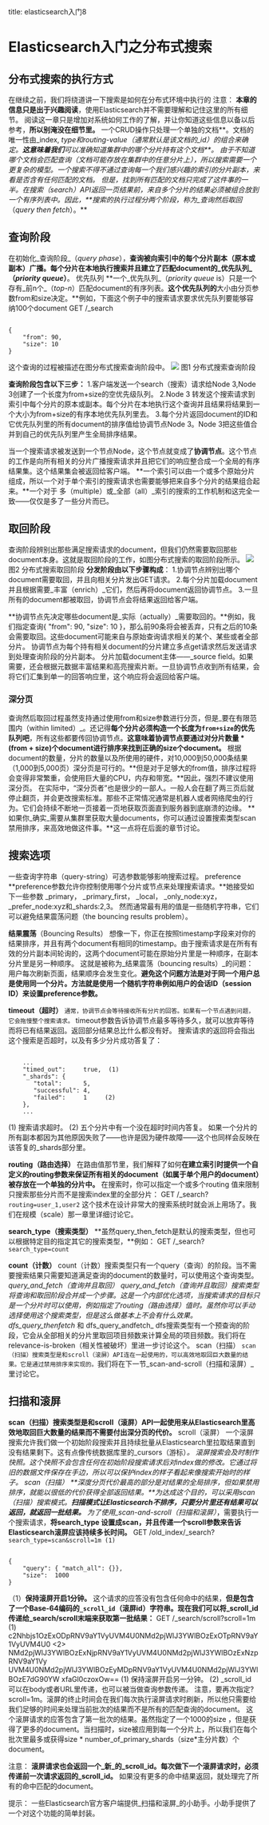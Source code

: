 title: elasticsearch入门8 

#  Elasticsearch入门之分布式搜索 
##  分布式搜索的执行方式 
在继续之前，我们将绕道讲一下搜索是如何在分布式环境中执行的
注意：
**本章的信息只是出于兴趣阅读**，使用Elasticsearch并不需要理解和记住这里的所有细节。
阅读这一章只是增加对系统如何工作的了解，并让你知道这些信息以备以后参考，**所以别淹没在细节里。**
一个CRUD操作只处理一个单独的文档**。文档的唯一性由_index, _type和routing-value（通常默认是该文档的_id）的组合来确定。**这意味着我们**可以准确知道集群中的哪个分片持有这个文档**。
由于不知道哪个文档会匹配查询（文档可能存放在集群中的任意分片上），所以搜索需要一个更复杂的模型。一个搜索不得不通过查询每一个我们感兴趣的索引的分片副本，来看是否含有任何匹配的文档。
但是，找到所有匹配的文档只完成了这件事的一半。在搜索（search）API返回一页结果前，来自多个分片的结果必须被组合放到一个有序列表中。因此，**搜索的执行过程分两个阶段，称为_查询然后取回_（_query then fetch_）。**

##  查询阶段 
在初始化_查询阶段_（_query phase_），**查询被向索引中的每个分片副本（原本或副本）广播。每个分片在本地执行搜索并且建立了匹配document的_优先队列_（_priority queue_）**。
优先队列
**一个_优先队列_（_priority queue_ is）只是一个存有_前n个_（_top-n_）匹配document的有序列表。**这个优先队列的**大小由分页参数from和size决定。**例如，下面这个例子中的搜索请求要求优先队列要能够容纳100个document
GET /_search
```

{
    "from": 90,
    "size": 10
}

```
这个查询的过程被描述在图分布式搜索查询阶段中。
![](/data/dokuwiki/search/pasted/20160118-153447.png)
图1 分布式搜索查询阶段

**查询阶段包含以下三步：**
1.客户端发送一个search（搜索）请求给Node 3,Node 3创建了一个长度为from+size的空优先级队列。 
2.Node 3 转发这个搜索请求到索引中每个分片的原本或副本。每个分片在本地执行这个查询并且结果将结果到一个大小为from+size的有序本地优先队列里去。 
3.每个分片返回document的ID和它优先队列里的所有document的排序值给协调节点Node 3。Node 3把这些值合并到自己的优先队列里产生全局排序结果。

当一个搜索请求被发送到一个节点Node，这个节点就变成了**协调节点**。这个节点的工作是向所有相关的分片广播搜索请求并且把它们的响应整合成一个全局的有序结果集。这个结果集会被返回给客户端。
**一个索引可以由一个或多个原始分片组成，所以一个对于单个索引的搜索请求也需要能够把来自多个分片的结果组合起来。**一个对于 多（multiple）或_全部（all）_索引的搜索的工作机制和这完全一致——仅仅是多了一些分片而已。

##  取回阶段 
查询阶段辨别出那些满足搜索请求的document，但我们仍然需要取回那些document本身。这就是取回阶段的工作，如图分布式搜索的取回阶段所示。
![](/data/dokuwiki/search/pasted/20160118-153842.png)
图2 分布式搜索取回阶段
**分发阶段由以下步骤构成**：
1.协调节点辨别出哪个document需要取回，并且向相关分片发出GET请求。
2.每个分片加载document并且根据需要_丰富（enrich）_它们，然后再将document返回协调节点。
3.一旦所有的document都被取回，协调节点会将结果返回给客户端。

**协调节点先决定哪些document是_实际（actually）_需要取回的。**例如，我们指定查询{ "from": 90, "size": 10 }，那么前90条将会被丢弃，只有之后的10条会需要取回。这些document可能来自与原始查询请求相关的某个、某些或者全部分片。
协调节点为每个持有相关document的分片建立多点get请求然后发送请求到处理查询阶段的分片副本。
分片加载document主体——_source field。如果需要，还会根据元数据丰富结果和高亮搜索片断。一旦协调节点收到所有结果，会将它们汇集到单一的回答响应里，这个响应将会返回给客户端。

###  深分页 
查询然后取回过程虽然支持通过使用from和size参数进行分页，但是_要在有限范围内（within limited）_。还记得**每个分片必须构造一个长度为` from+size `的优先队列吧**，所有这些都要传回协调节点。**这意味着协调节点要通过对分片数量 * (from + size)个document进行排序来找到正确的size个document。**
根据document的数量，分片的数量以及所使用的硬件，对10,000到50,000条结果（1,000到5,000页）深分页是可行的。**但是对于足够大的from值，排序过程将会变得非常繁重，会使用巨大量的CPU，内存和带宽。**因此，强烈不建议使用深分页。
在实际中，“深分页者”也是很少的一部人。一般人会在翻了两三页后就停止翻页，并会更改搜索标准。那些不正常情况通常是机器人或者网络爬虫的行为。它们会持续不断地一页接着一页地获取页面直到服务器到底崩溃的边缘。
**如果你_确实_需要从集群里获取大量documents，你可以通过设置搜索类型scan禁用排序，来高效地做这件事。**这一点将在后面的章节讨论。

##  搜索选项 
一些查询字符串（query-string）可选参数能够影响搜索过程。
preference
**preference参数允许你控制使用哪个分片或节点来处理搜索请求。**她接受如下一些参数 _primary， _primary_first， _local， _only_node:xyz， _prefer_node:xyz和_shards:2,3。
然而通常最有用的值是一些随机字符串，它们可以避免结果震荡问题（the bouncing results problem）。

**结果震荡**（Bouncing Results）
想像一下，你正在按照timestamp字段来对你的结果排序，并且有两个document有相同的timestamp。由于搜索请求是在所有有效的分片副本间轮询的，这两个document可能在原始分片里是一种顺序，在副本分片里是另一种顺序。
这就是被称为_结果震荡（bouncing results）_的问题：用户每次刷新页面，结果顺序会发生变化。**避免这个问题方法是对于同一个用户总是使用同一个分片。方法就是使用一个随机字符串例如用户的会话ID（session ID）来设置preference参数。**

**timeout（超时）**
` 通常，协调节点会等待接收所有分片的回答。如果有一个节点遇到问题，它会拖慢整个搜索请求。 `
timeout参数告诉协调节点最多等待多久，就可以放弃等待而将已有结果返回。返回部分结果总比什么都没有好。
搜索请求的返回将会指出这个搜索是否超时，以及有多少分片成功答复了：
```

    ...
    "timed_out":     true,  (1)
    "_shards": {
       "total":      5,
       "successful": 4,
       "failed":     1     (2)
    },
    ...

```
(1) 搜索请求超时。
(2) 五个分片中有一个没在超时时间内答复。
如果一个分片的所有副本都因为其他原因失败了——也许是因为硬件故障——这个也同样会反映在该答复的_shards部分里。

**routing（路由选择）**
在路由值那节里，我们解释了如何**在建立索引时提供一个自定义的routing参数来保证所有相关的document（如属于单个用户的document）被存放在一个单独的分片中。**
在搜索时，你可以指定一个或多个routing 值来限制只搜索那些分片而不是搜索index里的全部分片：
GET /_search?` routing=user_1,user2 `
这个技术在设计非常大的搜索系统时就会派上用场了。我们在规模（scale）那一章里详细讨论它。

**search_type（搜索类型）**
**虽然query_then_fetch是默认的搜索类型，但也可以根据特定目的指定其它的搜索类型，**例如：
GET /_search?` search_type=count `

**count（计数）**
count（计数）搜索类型只有一个query（查询）的阶段。当不需要搜索结果只需要知道满足查询的document的数量时，可以使用这个查询类型。
_query_and_fetch（查询并且取回）
query_and_fetch（查询并且取回）搜索类型将查询和取回阶段合并成一个步骤。这是一个内部优化选项，当搜索请求的目标只是一个分片时可以使用，例如指定了routing（路由选择）值时。虽然你可以手动选择使用这个搜索类型，但是这么做基本上不会有什么效果。
dfs_query_thenfetch_ 和 dfs_query_andfetch_
dfs搜索类型有一个预查询的阶段，它会从全部相关的分片里取回项目频数来计算全局的项目频数。我们将在relevance-is-broken（相关性被破坏）里进一步讨论这个。
scan（扫描）
` scan（扫描）搜索类型是和scroll（滚屏）API连在一起使用的，可以高效地取回巨大数量的结果。它是通过禁用排序来实现的。 `我们将在下一节_scan-and-scroll（扫描和滚屏）_里讨论它。

##  扫描和滚屏 
**scan（扫描）搜索类型是和scroll（滚屏）API一起使用来从Elasticsearch里高效地取回巨大数量的结果而不需要付出深分页的代价。**
scroll（滚屏）
一个滚屏搜索允许我们做一个初始阶段搜索并且持续批量从Elasticsearch里拉取结果直到没有结果剩下。这有点像传统数据库里的_cursors（游标）_。
滚屏搜索会及时制作快照。这个快照不会包含任何在初始阶段搜索请求后对index做的修改。它通过将旧的数据文件保存在手边，所以可以保护index的样子看起来像搜索开始时的样子。
scan（扫描）
**深度分页代价最高的部分是对结果的全局排序，但如果禁用排序，就能以很低的代价获得全部返回结果。**为达成这个目的，可以采用scan（扫描）搜索模式。**扫描模式让Elasticsearch不排序，只要分片里还有结果可以返回，就返回一批结果。**
为了使用_scan-and-scroll（扫描和滚屏）_，需要执行一个搜索请求，**将search_type 设置成scan，并且传递一个scroll参数来告诉Elasticsearch滚屏应该持续多长时间。**
GET /old_index/_search?` search_type=scan&scroll=1m (1) `
```

{
    "query": { "match_all": {}},
    "size":  1000
}

```
（1）**保持滚屏开启1分钟。**
这个请求的应答没有包含任何命中的结果，**但是包含了一个Base-64编码的` _scroll_id `（滚屏id）字符串。现在我们可以将_scroll_id 传递给_search/scroll末端来获取第一批结果：**
GET /_search/scroll?scroll=1m      (1)
c2Nhbjs1OzExODpRNV9aY1VyUVM4U0NMd2pjWlJ3YWlBOzExOTpRNV9aY1VyUVM4U0 <2>
NMd2pjWlJ3YWlBOzExNjpRNV9aY1VyUVM4U0NMd2pjWlJ3YWlBOzExNzpRNV9aY1Vy
UVM4U0NMd2pjWlJ3YWlBOzEyMDpRNV9aY1VyUVM4U0NMd2pjWlJ3YWlBOzE7dG90YW
xfaGl0czoxOw==
(1) 保持滚屏开启另一分钟。
(2) _scroll_id 可以在body或者URL里传递，也可以被当做查询参数传递。
注意，要再次指定?scroll=1m。滚屏的终止时间会在我们每次执行滚屏请求时刷新，所以他只需要给我们足够的时间来处理当前批次的结果而不是所有的匹配查询的document。
这个滚屏请求的应答包含了第一批次的结果。虽然指定了一个1000的size ，但是获得了更多的document。当扫描时，size被应用到每一个分片上，所以我们在每个批次里最多或获得size * number_of_primary_shards（size*主分片数）个document。

注意：
**滚屏请求也会返回一个_新_的_scroll_id。每次做下一个滚屏请求时，必须传递前一次请求返回的_scroll_id。**
如果没有更多的命中结果返回，就处理完了所有的命中匹配的document。

提示：
一些Elasticsearch官方客户端提供_扫描和滚屏_的小助手。小助手提供了一个对这个功能的简单封装。

